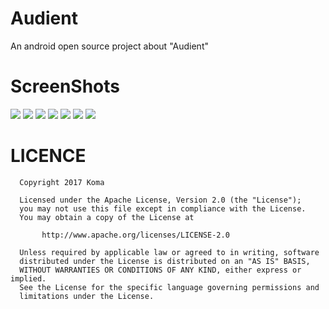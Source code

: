 # Audient

An android open source project about "Audient"

# ScreenShots
<img src="./ScreenShots/Screenshot_splash.png">

<img src="./ScreenShots/Screenshot_playlist.png">

<img src="./ScreenShots/Screenshot_mine.png">

<img src="./ScreenShots/Screenshot_toplist.png">

<img src="./ScreenShots/Screenshot_search.png">

<img src="./ScreenShots/Screenshot_comment.png">

<img src="./ScreenShots/Screenshot_toplist_detail.png">

# LICENCE

```
  Copyright 2017 Koma
 
  Licensed under the Apache License, Version 2.0 (the "License");
  you may not use this file except in compliance with the License.
  You may obtain a copy of the License at
 
       http://www.apache.org/licenses/LICENSE-2.0
 
  Unless required by applicable law or agreed to in writing, software
  distributed under the License is distributed on an "AS IS" BASIS,
  WITHOUT WARRANTIES OR CONDITIONS OF ANY KIND, either express or implied.
  See the License for the specific language governing permissions and
  limitations under the License.

```
